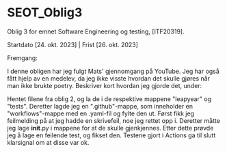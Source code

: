 # SEOT_Oblig3

Oblig 3 for emnet Software Engineering og testing, [ITF20319].

Startdato [24. okt. 2023] | Frist [26. okt. 2023]

Fremgang:

I denne obligen har jeg fulgt Mats' gjennomgang på YouTube. Jeg har også fått hjelp av en medelev, da jeg ikke visste hvordan det skulle gjøres når man ikke brukte poetry.
Beskriver kort hvordan jeg gjorde det, under:

Hentet filene fra oblig 2, og la de i de respektive mappene "leapyear" og "tests".
Deretter lagde jeg en ".github"-mappe, som inneholder en "workflows"-mappe med en .yaml-fil og fylte den ut.
Først fikk jeg feilmelding på at jeg hadde en skrivefeil, noe jeg rettet opp i. Deretter måtte jeg lage __init__.py i mappene for at de skulle gjenkjennes.
Etter dette prøvde jeg å lage en feilende test, og fikset den. Testene gjort i Actions ga til slutt klarsignal om at disse var ok.

